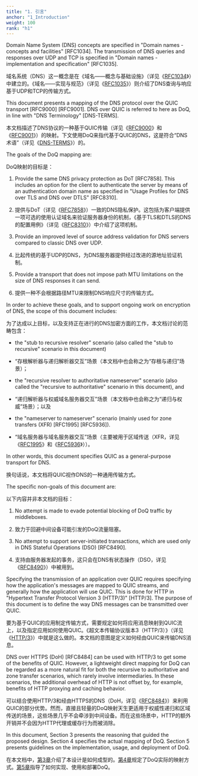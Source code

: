 ```yaml
---
title: "1. 引言"
anchor: "1_Introduction"
weight: 100
rank: "h1"
---
```


Domain Name System (DNS) concepts are specified in "Domain names - concepts and facilities" [RFC1034]. The transmission of DNS queries and responses over UDP and TCP is specified in "Domain names - implementation and specification" [RFC1035].

域名系统（DNS）这一概念是在《域名——概念与基础设施》（详见《[RFC1034]()》）中建立的。《域名——实现与规范》（详见《[RFC1035]()》）则介绍了DNS查询与响应基于UDP和TCP的传输方式。

This document presents a mapping of the DNS protocol over the QUIC transport [RFC9000] [RFC9001]. DNS over QUIC is referred to here as DoQ, in line with "DNS Terminology" [DNS-TERMS].

本文档描述了DNS协议的一种基于QUIC传输（详见《[RFC9000]()》和《[RFC9001]()》）的映射。下文使用DoQ来指代基于QUIC的DNS，这是符合“DNS术语”（详见《[DNS-TERMS]()》）的。

The goals of the DoQ mapping are:

DoQ映射的目标是：

1. Provide the same DNS privacy protection as DoT [RFC7858]. This includes an option for the client to authenticate the server by means of an authentication domain name as specified in "Usage Profiles for DNS over TLS and DNS over DTLS" [RFC8310].

1. 提供与DoT（详见《[RFC7858]()》）一致的DNS隐私保护。这包括为客户端提供一项可选的使用认证域名来验证服务器身份的机制，《基于TLS和DTLS的DNS的配置用例》（详见《[RFC8310]()》）中介绍了这项机制。

2. Provide an improved level of source address validation for DNS servers compared to classic DNS over UDP.

2. 比起传统的基于UDP的DNS，为DNS服务器提供经过改进的源地址验证机制。

3. Provide a transport that does not impose path MTU limitations on the size of DNS responses it can send.

3. 提供一种不会根据路径MTU来限制DNS响应尺寸的传输方式。

In order to achieve these goals, and to support ongoing work on encryption of DNS, the scope of this document includes:

为了达成以上目标，以及支持正在进行的DNS加密方面的工作，本文档讨论的范畴包含：

* the "stub to recursive resolver" scenario (also called the "stub to recursive" scenario in this document)

* “存根解析器与递归解析器交互”场景（本文档中也会称之为“存根与递归”场景）；

* the "recursive resolver to authoritative nameserver" scenario (also called the "recursive to authoritative" scenario in this document), and

* “递归解析器与权威域名服务器交互”场景（本文档中也会称之为“递归与权威”场景）；以及

* the "nameserver to nameserver" scenario (mainly used for zone transfers (XFR) [RFC1995] [RFC5936]).

* “域名服务器与域名服务器交互”场景（主要被用于区域传送（XFR，详见《[RFC1995]()》和《[RFC5936]()》））。

In other words, this document specifies QUIC as a general-purpose transport for DNS.

换句话说，本文档将QUIC视作DNS的一种通用传输方式。

The specific non-goals of this document are:

以下内容并非本文档的目标：

1. No attempt is made to evade potential blocking of DoQ traffic by middleboxes.

1. 致力于回避中间设备可能引发的DoQ流量阻塞。

2. No attempt to support server-initiated transactions, which are used only in DNS Stateful Operations (DSO) [RFC8490].

2. 支持由服务器发起的事务，这只会在DNS有状态操作（DSO，详见《[RFC8490]()》）中被用到。

Specifying the transmission of an application over QUIC requires specifying how the application's messages are mapped to QUIC streams, and generally how the application will use QUIC. This is done for HTTP in "Hypertext Transfer Protocol Version 3 (HTTP/3)" [HTTP/3]. The purpose of this document is to define the way DNS messages can be transmitted over QUIC.

要为基于QUIC的应用制定传输方式，需要规定如何将应用消息映射到QUIC流上，以及指定应用如何使用QUIC。《超文本传输协议版本3（HTTP/3）》（详见《[HTTP/3]()》）中就是这么做的。本文档的意图是定义如何经由QUIC来传输DNS消息。

DNS over HTTPS (DoH) [RFC8484] can be used with HTTP/3 to get some of the benefits of QUIC. However, a lightweight direct mapping for DoQ can be regarded as a more natural fit for both the recursive to authoritative and zone transfer scenarios, which rarely involve intermediaries. In these scenarios, the additional overhead of HTTP is not offset by, for example, benefits of HTTP proxying and caching behavior.

可以结合使用HTTP/3和经由HTTPS的DNS（DoH，详见《[RFC8484]()》）来利用QUIC的部分优势。然而，直接且轻量的DoQ映射天生更适用于权威性递归和区域传送的场景，这些场景几乎不会牵涉到中间设备。而在这些场景中，HTTP的额外开销并不会因为HTTP代理或缓存行为而被消除。

In this document, Section 3 presents the reasoning that guided the proposed design. Section 4 specifies the actual mapping of DoQ. Section 5 presents guidelines on the implementation, usage, and deployment of DoQ.

在本文档中，[第3章]()介绍了本设计是如何成型的。[第4章]()规定了DoQ实际的映射方式。[第5章]()指导了如何实现、使用和部署DoQ。

